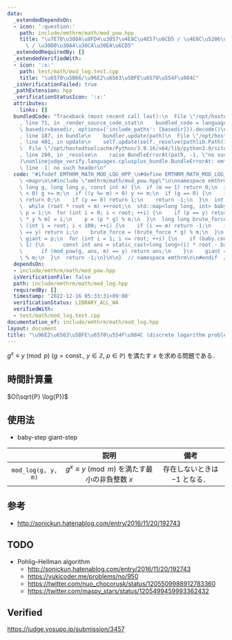 ```yaml
---
data:
  _extendedDependsOn:
  - icon: ':question:'
    path: include/emthrm/math/mod_pow.hpp
    title: "\u7E70\u308A\u8FD4\u3057\u4E8C\u4E57\u6CD5 / \u4E8C\u5206\u7D2F\u4E57\u6CD5\
      \ / \u30D0\u30A4\u30CA\u30EA\u6CD5"
  _extendedRequiredBy: []
  _extendedVerifiedWith:
  - icon: ':x:'
    path: test/math/mod_log.test.cpp
    title: "\u6570\u5B66/\u96E2\u6563\u5BFE\u6570\u554F\u984C"
  _isVerificationFailed: true
  _pathExtension: hpp
  _verificationStatusIcon: ':x:'
  attributes:
    links: []
  bundledCode: "Traceback (most recent call last):\n  File \"/opt/hostedtoolcache/Python/3.9.16/x64/lib/python3.9/site-packages/onlinejudge_verify/documentation/build.py\"\
    , line 71, in _render_source_code_stat\n    bundled_code = language.bundle(stat.path,\
    \ basedir=basedir, options={'include_paths': [basedir]}).decode()\n  File \"/opt/hostedtoolcache/Python/3.9.16/x64/lib/python3.9/site-packages/onlinejudge_verify/languages/cplusplus.py\"\
    , line 187, in bundle\n    bundler.update(path)\n  File \"/opt/hostedtoolcache/Python/3.9.16/x64/lib/python3.9/site-packages/onlinejudge_verify/languages/cplusplus_bundle.py\"\
    , line 401, in update\n    self.update(self._resolve(pathlib.Path(included), included_from=path))\n\
    \  File \"/opt/hostedtoolcache/Python/3.9.16/x64/lib/python3.9/site-packages/onlinejudge_verify/languages/cplusplus_bundle.py\"\
    , line 260, in _resolve\n    raise BundleErrorAt(path, -1, \"no such header\"\
    )\nonlinejudge_verify.languages.cplusplus_bundle.BundleErrorAt: emthrm/math/mod_pow.hpp:\
    \ line -1: no such header\n"
  code: "#ifndef EMTHRM_MATH_MOD_LOG_HPP_\n#define EMTHRM_MATH_MOD_LOG_HPP_\n\n#include\
    \ <map>\n\n#include \"emthrm/math/mod_pow.hpp\"\n\nnamespace emthrm {\n\nint mod_log(long\
    \ long g, long long y, const int m) {\n  if (m == 1) return 0;\n  if ((g %= m)\
    \ < 0) g += m;\n  if ((y %= m) < 0) y += m;\n  if (g == 0) {\n    if (y == 1)\
    \ return 0;\n    if (y == 0) return 1;\n    return -1;\n  }\n  int root = 1;\n\
    \  while (root * root < m) ++root;\n  std::map<long long, int> baby;\n  long long\
    \ p = 1;\n  for (int i = 0; i < root; ++i) {\n    if (p == y) return i;\n    baby[p\
    \ * y % m] = i;\n    p = (p * g) % m;\n  }\n  long long brute_force = p;\n  for\
    \ (int i = root; i < 100; ++i) {\n    if (i == m) return -1;\n    if (brute_force\
    \ == y) return i;\n    brute_force = (brute_force * g) % m;\n  }\n  long long\
    \ giant = p;\n  for (int i = 1; i <= root; ++i) {\n    if (baby.count(giant) ==\
    \ 1) {\n      const int ans = static_cast<long long>(i) * root - baby[giant];\n\
    \      if (mod_pow(g, ans, m) == y) return ans;\n    }\n    giant = (giant * p)\
    \ % m;\n  }\n  return -1;\n}\n\n}  // namespace emthrm\n\n#endif  // EMTHRM_MATH_MOD_LOG_HPP_\n"
  dependsOn:
  - include/emthrm/math/mod_pow.hpp
  isVerificationFile: false
  path: include/emthrm/math/mod_log.hpp
  requiredBy: []
  timestamp: '2022-12-16 05:33:31+09:00'
  verificationStatus: LIBRARY_ALL_WA
  verifiedWith:
  - test/math/mod_log.test.cpp
documentation_of: include/emthrm/math/mod_log.hpp
layout: document
title: "\u96E2\u6563\u5BFE\u6570\u554F\u984C (discrete logarithm problem)"
---
```


$g^x \equiv y \pmod{p}$ ($g = \text{const.},\ y \in \mathbb{Z},\ p \in \mathbb{P}$) を満たす $x$ を求める問題である．


## 時間計算量

$O(\sqrt{P} \log{P})$


## 使用法

- baby-step giant-step

||説明|備考|
|:--:|:--:|:--:|
|`mod_log(g, y, m)`|$g^x \equiv y \pmod{m}$ を満たす最小の非負整数 $x$|存在しないときは $-1$ となる．|


## 参考

- http://sonickun.hatenablog.com/entry/2016/11/20/192743


## TODO

- Pohlig–Hellman algorithm
  - http://sonickun.hatenablog.com/entry/2016/11/20/192743
  - https://yukicoder.me/problems/no/950
  - https://twitter.com/nuo_chocorusk/status/1205509988912783360
  - https://twitter.com/maspy_stars/status/1205499459993362432


## Verified

https://judge.yosupo.jp/submission/3457
